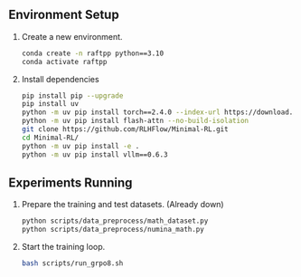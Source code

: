 

## Environment Setup
1. Create a new environment.
   ```bash
   conda create -n raftpp python==3.10
   conda activate raftpp
   ```
2. Install dependencies
   ```bash
   pip install pip --upgrade
   pip install uv
   python -m uv pip install torch==2.4.0 --index-url https://download.pytorch.org/whl/cu124
   python -m uv pip install flash-attn --no-build-isolation
   git clone https://github.com/RLHFlow/Minimal-RL.git
   cd Minimal-RL/
   python -m uv pip install -e .
   python -m uv pip install vllm==0.6.3
   ```

## Experiments Running
1. Prepare the training and test datasets. (Already down)
    ```bash
    python scripts/data_preprocess/math_dataset.py
    python scripts/data_preprocess/numina_math.py
    ```
2. Start the training loop.
   ```bash
   bash scripts/run_grpo8.sh
   ```
